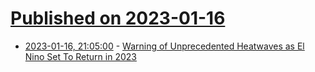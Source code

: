 # [Published on 2023-01-16](index.md)

* [2023-01-16, 21:05:00](https://news.slashdot.org/story/23/01/16/216201/warning-of-unprecedented-heatwaves-as-el-nino-set-to-return-in-2023?utm_source=rss1.0mainlinkanon&utm_medium=feed) - [Warning of Unprecedented Heatwaves as El Nino Set To Return in 2023](https://news.slashdot.org/story/23/01/16/216201/warning-of-unprecedented-heatwaves-as-el-nino-set-to-return-in-2023?utm_source=rss1.0mainlinkanon&utm_medium=feed)
